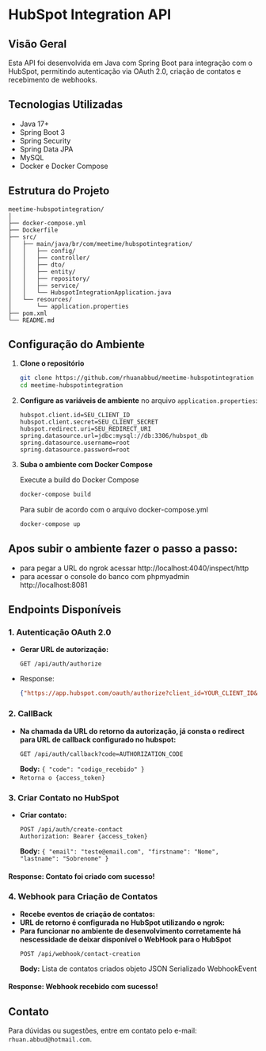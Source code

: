 # HubSpot Integration API

## Visão Geral

Esta API foi desenvolvida em Java com Spring Boot para integração com o HubSpot, permitindo autenticação via OAuth 2.0, criação de contatos e recebimento de webhooks.

## Tecnologias Utilizadas

- Java 17+
- Spring Boot 3
- Spring Security
- Spring Data JPA
- MySQL
- Docker e Docker Compose

## Estrutura do Projeto

```
meetime-hubspotintegration/
│
├── docker-compose.yml
├── Dockerfile
├── src/
│   ├── main/java/br/com/meetime/hubspotintegration/
│   │   ├── config/
│   │   ├── controller/
│   │   ├── dto/
│   │   ├── entity/
│   │   ├── repository/
│   │   ├── service/
│   │   └── HubspotIntegrationApplication.java
│   └── resources/
│       └── application.properties
├── pom.xml
└── README.md
```

## Configuração do Ambiente

1. **Clone o repositório**

   ```sh
   git clone https://github.com/rhuanabbud/meetime-hubspotintegration
   cd meetime-hubspotintegration
   ```

2. **Configure as variáveis de ambiente** no arquivo `application.properties`:

   ```properties
   hubspot.client.id=SEU_CLIENT_ID
   hubspot.client.secret=SEU_CLIENT_SECRET
   hubspot.redirect.uri=SEU_REDIRECT_URI
   spring.datasource.url=jdbc:mysql://db:3306/hubspot_db
   spring.datasource.username=root
   spring.datasource.password=root
   ```

3. **Suba o ambiente com Docker Compose**

    Execute a build do Docker Compose
   ```sh
   docker-compose build 
   ```
   Para subir de acordo com o arquivo docker-compose.yml
   ```sh
   docker-compose up
   ```
   
## Apos subir o ambiente fazer o passo a passo:
- para pegar a URL do ngrok acessar http://localhost:4040/inspect/http
- para acessar o console do banco com phpmyadmin http://localhost:8081

## Endpoints Disponíveis

### 1. Autenticação OAuth 2.0

- **Gerar URL de autorização:**
  ```http
  GET /api/auth/authorize
  ```
- Response:
  ```json
  {"https://app.hubspot.com/oauth/authorize?client_id=YOUR_CLIENT_ID&scope=crm.objects.contacts.read%20crm.objects.contacts.write&redirect_uri=YOUR_REDIRECT_URI"}

### 2. CallBack
- **Na chamada da URL do retorno da autorização, já consta o redirect para URL de callback configurado no hubspot:**
  ```http
  GET /api/auth/callback?code=AUTHORIZATION_CODE
  ```
  **Body:** `{ "code": "codigo_recebido" }`
- `Retorna o {access_token}`
  

### 3. Criar Contato no HubSpot

- **Criar contato:**
  ```http
  POST /api/auth/create-contact
  Authorization: Bearer {access_token}
  ```
  **Body:** `{ "email": "teste@email.com", "firstname": "Nome", "lastname": "Sobrenome" }`
#### **Response:** Contato foi criado com sucesso!

### 4. Webhook para Criação de Contatos

- **Recebe eventos de criação de contatos:**
- **URL de retorno é configurada no HubSpot utilizando o ngrok:**
- **Para funcionar no ambiente de desenvolvimento corretamente 
    há nescessidade de deixar disponível o WebHook para o HubSpot**
  ```http
  POST /api/webhook/contact-creation
  ```
  **Body:** Lista de contatos criados objeto JSON Serializado WebhookEvent
#### **Response:** Webhook recebido com sucesso!

## Contato

Para dúvidas ou sugestões, entre em contato pelo e-mail: `rhuan.abbud@hotmail.com`.

